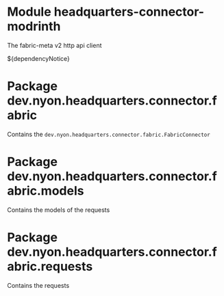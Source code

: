 # Module headquarters-connector-modrinth

The fabric-meta v2 http api client

${dependencyNotice}

# Package dev.nyon.headquarters.connector.fabric

Contains the `dev.nyon.headquarters.connector.fabric.FabricConnector`

# Package dev.nyon.headquarters.connector.fabric.models

Contains the models of the requests

# Package dev.nyon.headquarters.connector.fabric.requests

Contains the requests